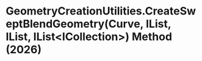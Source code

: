 # GeometryCreationUtilities.CreateSweptBlendGeometry(Curve, IList<Double>, IList<CurveLoop>, IList<ICollection<VertexPair>>) Method (2026)

﻿